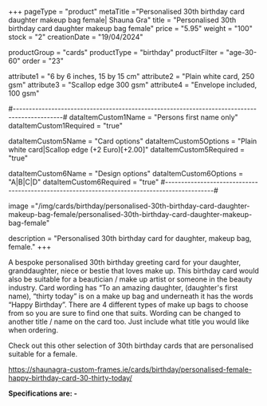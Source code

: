 +++
pageType = "product"
metaTitle ="Personalised 30th birthday card daughter makeup bag female| Shauna Gra"
title = "Personalised 30th birthday card daughter makeup bag female"
price = "5.95"
weight = "100"
stock = "2"
creationDate = "19/04/2024"

productGroup = "cards"
productType = "birthday"
productFilter = "age-30-60"
order = "23"

attribute1 = "6 by 6 inches, 15 by 15 cm" 
attribute2 = "Plain white card, 250 gsm"
attribute3 = "Scallop edge 300 gsm"
attribute4 = "Envelope included, 100 gsm"

#---------------------------------------------------------------------------------------------#
dataItemCustom1Name = "Persons first name only"
dataItemCustom1Required = "true"

dataItemCustom5Name = "Card options"
dataItemCustom5Options = "Plain white card|Scallop edge (+2 Euro)[+2.00]"
dataItemCustom5Required = "true"

dataItemCustom6Name = "Design options"
dataItemCustom6Options = "A|B|C|D"
dataItemCustom6Required = "true"
#---------------------------------------------------------------------------------------------#

image ="/img/cards/birthday/personalised-30th-birthday-card-daughter-makeup-bag-female/personalised-30th-birthday-card-daughter-makeup-bag-female"

description = "Personalised 30th birthday card for daughter, makeup bag, female."
+++

A bespoke personalised 30th birthday greeting card for your daughter, granddaughter, niece or bestie that loves make up. This birthday card would also be suitable for a beautician / make up artist or someone in the beauty industry. Card wording has “To an amazing daughter, (daughter's first name), “thirty today” is on a make up bag and underneath it has the words “Happy Birthday”. There are 4 different types of make up bags to choose from so you are sure to find one that suits. Wording can be changed to another title / name on the card too. Just include what title you would like when ordering.

Check out this other selection of 30th birthday cards that are personalised suitable for a female.

https://shaunagra-custom-frames.ie/cards/birthday/personalised-female-happy-birthday-card-30-thirty-today/

**Specifications are: -**
